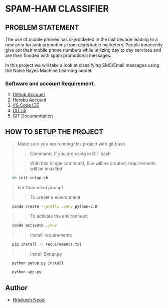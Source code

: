 # SPAM-HAM CLASSIFIER
## PROBLEM STATEMENT
The use of mobile phones has skyrocketed in the last decade leading to a new area for junk promotions from disreptable marketers. People innocently give out their mobile phone numbers while utilizing day to day services and are then flooded with spam promotional messages.

In this project we will take a look at classifying SMS/Email messages using the Naive Bayes Machine Learning model.
### Software and account Requirement.



1. [Github Account](https://github.com)
2. [Heroku Account](https://dashboard.heroku.com/login)
3. [VS Code IDE](https://code.visualstudio.com/download)
4. [GIT cli](https://git-scm.com/downloads)
5. [GIT Documentation](https://git-scm.com/docs/gittutorial)



## HOW TO SETUP THE PROJECT
> Make sure you are running this project with git bash
>> Command, If you are using in GIT bash

>> With this Single command, 
   Env will be created, requirements will be installed
```bash
   sh init_setup.sh 
```

> For Command prompt
>> To create a environment
```cmd
   conda create --prefix ./env python=3.8
```
>> To activate the environment
```cmd
   conda activate ./env
```
>>installl requirements
```cmd
   pip install -r requirements.txt
```
>> Install Setup.py
```cmd
   python setup.py install
```

```bash
   python app.py
```
## Author
- [Hrisikesh Neogi](https://github.com/hrisikesh-neogi)